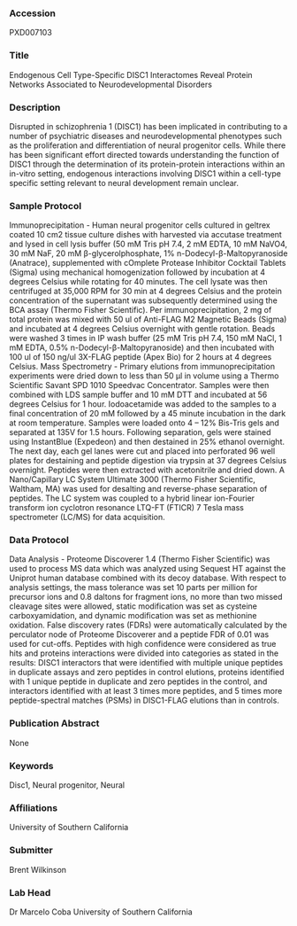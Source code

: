 ### Accession
PXD007103

### Title
Endogenous Cell Type-Specific DISC1 Interactomes Reveal Protein Networks Associated to Neurodevelopmental Disorders

### Description
Disrupted in schizophrenia 1 (DISC1) has been implicated in contributing to a number of psychiatric diseases and neurodevelopmental phenotypes such as the proliferation and differentiation of neural progenitor cells. While there has been significant effort directed towards understanding the function of DISC1 through the determination of its protein-protein interactions within an in-vitro setting, endogenous interactions involving DISC1 within a cell-type specific setting relevant to neural development remain unclear.

### Sample Protocol
Immunoprecipitation - Human neural progenitor cells cultured in geltrex coated 10 cm2 tissue culture dishes with harvested via accutase treatment and lysed in cell lysis buffer (50 mM Tris pH 7.4, 2 mM EDTA, 10 mM NaVO4, 30 mM NaF, 20 mM β-glycerolphosphate, 1% n-Dodecyl-β-Maltopyranoside (Anatrace), supplemented with cOmplete Protease Inhibitor Cocktail Tablets (Sigma) using mechanical homogenization followed by incubation at 4 degrees Celsius while rotating for 40 minutes. The cell lysate was then centrifuged at 35,000 RPM for 30 min at 4 degrees Celsius and the protein concentration of the supernatant was subsequently determined using the BCA assay (Thermo Fisher Scientific). Per immunoprecipitation, 2 mg of total protein was mixed with 50 ul of Anti-FLAG M2 Magnetic Beads (Sigma) and incubated at 4 degrees Celsius overnight with gentle rotation. Beads were washed 3 times in IP wash buffer (25 mM Tris pH 7.4, 150 mM NaCl, 1 mM EDTA, 0.5% n-Dodecyl-β-Maltopyranoside) and then incubated with 100 ul of 150 ng/ul 3X-FLAG peptide (Apex Bio) for 2 hours at 4 degrees Celsius.  Mass Spectrometry - Primary elutions from immunoprecipitation experiments were dried down to less than 50 µl in volume using a Thermo Scientific Savant SPD 1010 Speedvac Concentrator. Samples were then combined with LDS sample buffer and 10 mM DTT and incubated at 56 degrees Celsius for 1 hour. Iodoacetamide was added to the samples to a final concentration of 20 mM followed by a 45 minute incubation in the dark at room temperature. Samples were loaded onto 4 – 12% Bis-Tris gels and separated at 135V for 1.5 hours. Following separation, gels were stained using InstantBlue (Expedeon) and then destained in 25% ethanol overnight. The next day, each gel lanes were cut and placed into perforated 96 well plates for destaining and peptide digestion via trypsin at 37 degrees Celsius overnight. Peptides were then extracted with acetonitrile and dried down. A Nano/Capillary LC System Ultimate 3000 (Thermo Fisher Scientific, Waltham, MA) was used for desalting and reverse-phase separation of peptides. The LC system was coupled to a hybrid linear ion-Fourier transform ion cyclotron resonance LTQ-FT (FTICR) 7 Tesla mass spectrometer (LC/MS) for data acquisition.

### Data Protocol
Data Analysis - Proteome Discoverer 1.4 (Thermo Fisher Scientific) was used to process MS data which was analyzed using Sequest HT against the Uniprot human database combined with its decoy database. With respect to analysis settings, the mass tolerance was set 10 parts per million for precursor ions and 0.8 daltons for fragment ions, no more than two missed cleavage sites were allowed, static modification was set as cysteine carboxyamidation, and dynamic modification was set as methionine oxidation. False discovery rates (FDRs) were automatically calculated by the perculator node of Proteome Discoverer and a peptide FDR of 0.01 was used for cut-offs. Peptides with high confidence were considered as true hits and proteins interactions were divided into categories as stated in the results: DISC1 interactors that were identified with multiple unique peptides in duplicate assays and zero peptides in control elutions, proteins identified with 1 unique peptide in duplicate and zero peptides in the control, and interactors identified with at least 3 times more peptides, and 5 times more peptide-spectral matches (PSMs) in DISC1-FLAG elutions than in controls.

### Publication Abstract
None

### Keywords
Disc1, Neural progenitor, Neural

### Affiliations
University of Southern California

### Submitter
Brent Wilkinson

### Lab Head
Dr Marcelo Coba
University of Southern California


